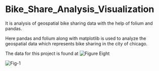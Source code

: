 # Bike_Share_Analysis_Visualization
It is analysis of geospatial bike sharing data with the help of folium and pandas.

Here pandas and folium along with matplotlib is used to analyze the geospatial data which represents bike sharing in the city of
chicago.

The data for this project is found at ![Figure Eight](https://www.figure-eight.com/data-for-everyone/)

![Fig-1](https://github.com/Palash09/Bike_Share_Analysis_Visualization/Fig-1)
